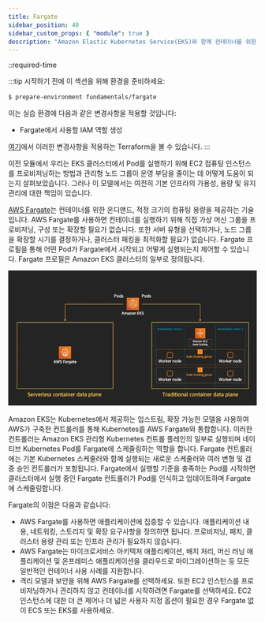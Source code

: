 ```yaml
---
title: Fargate
sidebar_position: 40
sidebar_custom_props: { "module": true }
description: "Amazon Elastic Kubernetes Service(EKS)와 함께 컨테이너를 위한 서버리스 컴퓨팅 엔진인 AWS Fargate를 활용하세요."
---
```

::required-time

:::tip 시작하기 전에
이 섹션을 위해 환경을 준비하세요:

```bash
$ prepare-environment fundamentals/fargate

```

이는 실습 환경에 다음과 같은 변경사항을 적용할 것입니다:

* Fargate에서 사용할 IAM 역할 생성

[여기](https://github.com/VAR::MANIFESTS_OWNER/VAR::MANIFESTS_REPOSITORY/tree/VAR::MANIFESTS_REF/manifests/modules/fundamentals/fargate/.workshop/terraform)에서 이러한 변경사항을 적용하는 Terraform을 볼 수 있습니다.
:::

이전 모듈에서 우리는 EKS 클러스터에서 Pod를 실행하기 위해 EC2 컴퓨팅 인스턴스를 프로비저닝하는 방법과 관리형 노드 그룹이 운영 부담을 줄이는 데 어떻게 도움이 되는지 살펴보았습니다. 그러나 이 모델에서는 여전히 기본 인프라의 가용성, 용량 및 유지 관리에 대한 책임이 있습니다.

[AWS Fargate](https://aws.amazon.com/fargate/)는 컨테이너를 위한 온디맨드, 적정 크기의 컴퓨팅 용량을 제공하는 기술입니다. AWS Fargate를 사용하면 컨테이너를 실행하기 위해 직접 가상 머신 그룹을 프로비저닝, 구성 또는 확장할 필요가 없습니다. 또한 서버 유형을 선택하거나, 노드 그룹을 확장할 시기를 결정하거나, 클러스터 패킹을 최적화할 필요가 없습니다. Fargate 프로필을 통해 어떤 Pod가 Fargate에서 시작되고 어떻게 실행되는지 제어할 수 있습니다. Fargate 프로필은 Amazon EKS 클러스터의 일부로 정의됩니다.

![Fargate Architecture](./assets/fargate.webp)

Amazon EKS는 Kubernetes에서 제공하는 업스트림, 확장 가능한 모델을 사용하여 AWS가 구축한 컨트롤러를 통해 Kubernetes를 AWS Fargate와 통합합니다. 이러한 컨트롤러는 Amazon EKS 관리형 Kubernetes 컨트롤 플레인의 일부로 실행되며 네이티브 Kubernetes Pod를 Fargate에 스케줄링하는 역할을 합니다. Fargate 컨트롤러에는 기본 Kubernetes 스케줄러와 함께 실행되는 새로운 스케줄러와 여러 변형 및 검증 승인 컨트롤러가 포함됩니다. Fargate에서 실행할 기준을 충족하는 Pod를 시작하면 클러스터에서 실행 중인 Fargate 컨트롤러가 Pod를 인식하고 업데이트하며 Fargate에 스케줄링합니다.

Fargate의 이점은 다음과 같습니다:

* AWS Fargate를 사용하면 애플리케이션에 집중할 수 있습니다. 애플리케이션 내용, 네트워킹, 스토리지 및 확장 요구사항을 정의하면 됩니다. 프로비저닝, 패치, 클러스터 용량 관리 또는 인프라 관리가 필요하지 않습니다.
* AWS Fargate는 마이크로서비스 아키텍처 애플리케이션, 배치 처리, 머신 러닝 애플리케이션 및 온프레미스 애플리케이션을 클라우드로 마이그레이션하는 등 모든 일반적인 컨테이너 사용 사례를 지원합니다.
* 격리 모델과 보안을 위해 AWS Fargate를 선택하세요. 또한 EC2 인스턴스를 프로비저닝하거나 관리하지 않고 컨테이너를 시작하려면 Fargate를 선택하세요. EC2 인스턴스에 대한 더 큰 제어나 더 넓은 사용자 지정 옵션이 필요한 경우 Fargate 없이 ECS 또는 EKS를 사용하세요.
